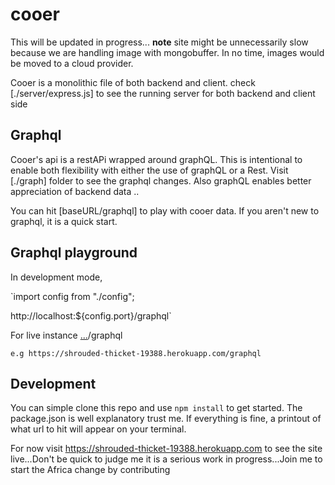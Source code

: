 # cooer

This will be updated in progress...
**note** site might be unnecessarily slow because we are handling image with mongobuffer. 
In no time, images would be moved to a cloud provider. 

Cooer is a monolithic file of both backend and client.
check [./server/express.js] to see the running server for both backend and client side

## Graphql
Cooer's api is a restAPi wrapped around graphQL. This is intentional to enable both flexibility with either the use of graphQL or a Rest.
Visit [./graph] folder to see the graphql changes. 
Also graphQL enables better appreciation of backend data .. 

You can hit [baseURL/graphql] to play with cooer data. If you aren't new to
graphql, it is a quick start.

## Graphql playground
In development mode, 

`import config from "./config";

http://localhost:${config.port}/graphql`

For live instance
[...]("siteBASEURL")/graphql

`e.g https://shrouded-thicket-19388.herokuapp.com/graphql`

## Development
You can simple clone this repo and use `npm install` to get started. The package.json is well explanatory trust me. If everything is fine, a printout of what url to hit will appear on your terminal.

For now visit https://shrouded-thicket-19388.herokuapp.com to see the site live...Don't be quick to judge me it is a serious work in progress...Join me to start the Africa change by contributing
